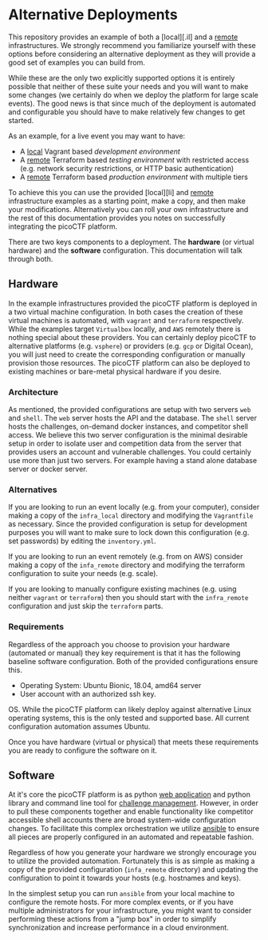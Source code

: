 # Alternative Deployments

This repository provides an example of both a [local][.il] and a [remote][ir]
infrastructures.  We strongly recommend you familiarize yourself with these
options before considering an alternative deployment as they will provide a good
set of examples you can build from.

[il]:../infra_local
[ir]:../infra_remote

While these are the only two explicitly supported options it is entirely
possible that neither of these suite your needs and you will want to make some
changes (we certainly do when we deploy the platform for large scale events).
The good news is that since much of the deployment is automated and configurable
you should have to make relatively few changes to get started.

As an example, for a live event you may want to have:
- A [local][il] Vagrant based _development environment_
- A [remote][ir] Terraform based _testing environment_ with restricted access (e.g.
network security restrictions, or HTTP basic authentication)
- A [remote][ir] Terraform based _production environment_ with multiple tiers

To achieve this you can use the provided [local][li] and [remote][ir]
infrastructure examples as a starting point, make a copy, and then make your
modifications. Alternatively you can roll your own infrastructure and the rest
of this documentation provides you notes on successfully integrating the picoCTF
platform.

There are two keys components to a deployment. The **hardware** (or virtual
hardware) and the **software** configuration. This documentation will talk
through both.

## Hardware

In the example infrastructures provided the picoCTF platform is deployed in
a two virtual machine configuration. In both cases the creation of these virtual
machines is automated, with `vagrant` and `terraform` respectively. While the
examples target `Virtualbox` locally, and `AWS` remotely there is nothing
special about these providers. You can certainly deploy picoCTF to alternative
platforms (e.g. `vsphere`)  or providers (e.g. `gcp` or Digital Ocean), you will
just need to create the corresponding configuration or manually provision those
resources. The picoCTF platform can also be deployed to existing machines or
bare-metal physical hardware if you desire.

### Architecture

As mentioned, the provided configurations are setup with two servers `web` and
`shell`. The `web` server hosts the API and the database. The `shell` server
hosts the challenges, on-demand docker instances, and competitor shell access.
We believe this two server configuration is the minimal desirable setup in order
to isolate user and competition data from the server that provides users an
account and vulnerable challenges. You could certainly use more than just two
servers. For example having a stand alone database server or docker server.

### Alternatives

If you are looking to run an event locally (e.g. from your computer), consider
making a copy of the `infra_local` directory and modifying the `Vagrantfile` as
necessary. Since the provided configuration is setup for development purposes
you will want to make sure to lock down this configuration (e.g. set passwords)
by editing the `inventory.yml`.

If you are looking to run an event remotely (e.g. from on AWS) consider making
a copy of the `infa_remote` directory and modifying the terraform configuration
to suite your needs (e.g. scale).

If you are looking to manually configure existing machines (e.g. using neither
`vagrant` or `terraform`) then you should start with the `infra_remote`
configuration and just skip the `terraform` parts.

### Requirements

Regardless of the approach you choose to provision your hardware (automated or
manual) they key requirement is that it has the following baseline software
configuration. Both of the provided configurations ensure this.

- Operating System: Ubuntu Bionic, 18.04, amd64 server
- User account with an authorized ssh key.

OS. While the picoCTF platform can likely deploy against alternative Linux
operating systems, this is the only tested and supported base. All current
configuration automation assumes Ubuntu.

Once you have hardware (virtual or physical) that meets these requirements you
are ready to configure the software on it.

## Software

At it's core the picoCTF platform is as python [web application][web] and python
library and command line tool for [challenge management][shell]. However, in
order to pull these components together and enable functionality like competitor
accessible shell accounts there are broad system-wide configuration changes. To
facilitate this complex orchestration we utilize [ansible][] to ensure all
pieces are properly configured in an automated and repeatable fashion.

[web]:../picoCTF-web/
[shell]:../picoCTF-shell/
[ansible]:../ansible

Regardless of how you generate your hardware we strongly encourage you to
utilize the provided automation. Fortunately this is as simple as making a copy
of the provided configuration (`infa_remote` directory) and updating the
configuration to point it towards your hosts (e.g. hostnames and keys).

In the simplest setup you can run `ansible` from your local machine to configure
the remote hosts. For more complex events, or if you have multiple
administrators for your infrastructure, you might want to consider performing
these actions from a "jump box" in order to simplify synchronization and
increase performance in a cloud environment.

